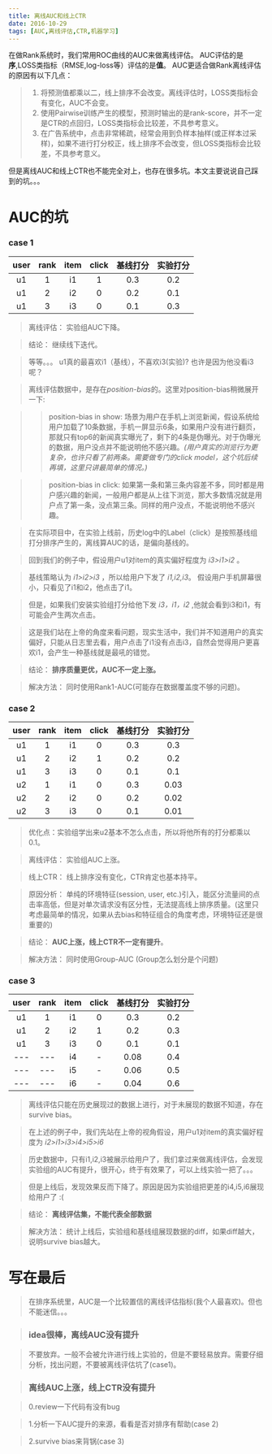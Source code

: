 ```yaml
---
title: 离线AUC和线上CTR
date: 2016-10-29
tags: [AUC,离线评估,CTR,机器学习]
---
```


在做Rank系统时，我们常用ROC曲线的AUC来做离线评估。
AUC评估的是**序**,LOSS类指标（RMSE,log-loss等）评估的是**值**。
AUC更适合做Rank离线评估的原因有以下几点：

> 1. 将预测值都乘以二，线上排序不会改变。离线评估时，LOSS类指标会有变化，AUC不会变。
> 2. 使用Pairwise训练产生的模型，预测时输出的是rank-score，并不一定是CTR的点回归，LOSS类指标会比较差，不具参考意义。
> 3. 在广告系统中，点击非常稀疏，经常会用到负样本抽样(或正样本过采样)，如果不进行打分校正，线上排序不会改变，但LOSS类指标会比较差，不具参考意义。

但是离线AUC和线上CTR也不能完全对上，也存在很多坑。本文主要说说自己踩到的坑。。。

<!--more-->


# AUC的坑 #

### case 1 ###

| user  | rank  | item  | click | 基线打分 | 实验打分 |
| :---: | :---: | :---: | :---: | :---:   | :---:   |
|  u1   |  1    | i1    |  1    | 0.3     | 0.2     |
|  u1   |  2    | i2    |  0    | 0.2     | 0.1     |
|  u1   |  3    | i3    |  0    | 0.1     | 0.3     |

> 离线评估： 实验组AUC下降。

> 结论： 继续线下迭代。

> 等等。。。 u1真的最喜欢i1（基线），不喜欢i3(实验)? 也许是因为他没看i3呢？

> 离线评估数据中，是存在*position-bias*的。这里对position-bias稍微展开一下:

> > position-bias in show: 场景为用户在手机上浏览新闻，假设系统给用户加载了10条数据，手机一屏显示6条，如果用户没有进行翻页，那就只有top6的新闻真实曝光了，剩下的4条是伪曝光。对于伪曝光的数据，用户没点并不能说明他不感兴趣。*(用户真实的浏览行为更复杂，也许只看了前两条。需要做专门的click model，这个坑后续再填，这里只讲最简单的情况。)*

> > position-bias in click: 如果第一条和第三条内容差不多，同时都是用户感兴趣的新闻，一般用户都是从上往下浏览，那大多数情况就是用户点了第一条，没点第三条。同样的用户没点，不能说明他不感兴趣。

> 在实际项目中，在实验上线前，历史log中的Label（click）是按照基线组打分排序产生的，离线算AUC的话，是偏向基线的。
 
> 回到我们的例子中，假设用户u1对item的真实偏好程度为 *i3>i1>i2* 。

> 基线策略认为 *i1>i2>i3* ，所以给用户下发了 *i1,i2,i3*。 假设用户手机屏幕很小，只看见了i1和i2，他点击了i1。

> 但是，如果我们安装实验组打分给他下发 *i3，i1，i2* ,他就会看到i3和i1，有可能会产生两次点击。

> 这是我们站在上帝的角度来看问题，现实生活中，我们并不知道用户的真实偏好，只能从日志里去看，用户点击了i1没有点击i3，自然会觉得用户更喜欢i1，会产生一种基线就是最吼的错觉。

> 结论： **排序质量更优，AUC不一定上涨。**

> 解决方法： 同时使用Rank1-AUC(可能存在数据覆盖度不够的问题)。

### case 2 ###

| user  | rank  | item  | click | 基线打分 | 实验打分 |
| :---: | :---: | :---: | :---: | :---:   | :---:   |
|  u1   |  1    | i1    |  0    | 0.3     | 0.3     |
|  u1   |  2    | i2    |  1    | 0.2     | 0.2     |
|  u1   |  3    | i3    |  0    | 0.1     | 0.1     |
|  u2   |  1    | i1    |  0    | 0.3     | 0.03    |
|  u2   |  2    | i2    |  0    | 0.2     | 0.02    |
|  u2   |  3    | i3    |  0    | 0.1     | 0.01    |
> 优化点：实验组学出来u2基本不怎么点击，所以将他所有的打分都乘以0.1。
 
> 离线评估： 实验组AUC上涨。
 
> 线上CTR： 线上排序没有变化，CTR肯定也基本持平。
 
> 原因分析： 单纯的环境特征(session, user, etc.)引入，能区分流量间的点击率高低，但是对单次请求没有区分性，无法提高线上排序质量。(这里只考虑最简单的情况，如果从去bias和特征组合的角度考虑，环境特征还是很重要的)
 
> 结论： **AUC上涨，线上CTR不一定有提升**。

> 解决方法： 同时使用Group-AUC (Group怎么划分是个问题)

### case 3 ###

| user  | rank  | item  | click | 基线打分 | 实验打分 |
| :---: | :---: | :---: | :---: | :---:   | :---:   |
|  u1   |  1    | i1    |  0    | 0.3     | 0.2     |
|  u1   |  2    | i2    |  1    | 0.2     | 0.3     |
|  u1   |  3    | i3    |  0    | 0.1     | 0.1     |
|  ---  |  ---  | i4    |  -    | 0.08    | 0.4     |
|  ---  |  ---  | i5    |  -    | 0.06    | 0.5     |
|  ---  |  ---  | i6    |  -    | 0.04    | 0.6     |

> 离线评估只能在历史展现过的数据上进行，对于未展现的数据不知道，存在survive bias。

> 在上述的例子中，我们先站在上帝的视角假设，用户u1对item的真实偏好程度为 *i2>i1>i3>i4>i5>i6*

> 历史数据中，只有i1,i2,i3被展示给用户了，我们拿过来做离线评估，会发现实验组的AUC有提升，很开心，终于有效果了，可以上线实验一把了。。。

> 但是上线后，发现效果反而下降了。原因是因为实验组把更差的i4,i5,i6展现给用户了 :(

> 结论： **离线评估集，不能代表全部数据**

> 解决方法： 统计上线后，实验组和基线组展现数据的diff，如果diff越大，说明survive bias越大。


# 写在最后 #

> 在排序系统里，AUC是一个比较置信的离线评估指标(我个人最喜欢)。但也不能迷信。。。

> ### idea很棒，离线AUC没有提升 ###

> 不要放弃。一般不会被允许进行线上实验的，但是不要轻易放弃。需要仔细分析，找出问题，不要被离线评估坑了(case1)。

> ### 离线AUC上涨，线上CTR没有提升 ###

> 0.review一下代码有没有bug

> 1.分析一下AUC提升的来源，看看是否对排序有帮助(case 2)

> 2.survive bias来背锅(case 3) 